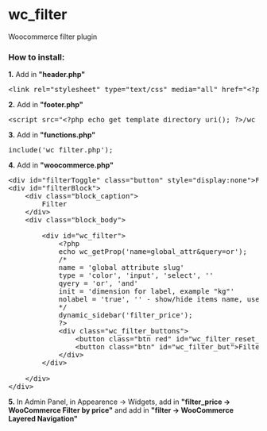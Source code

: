 # wc_filter
Woocommerce filter plugin 

<h3>How to install:</h3>

<b>1.</b> Add in <b>"header.php"</b>
<pre>
&lt;link rel="stylesheet" type="text/css" media="all" href="&lt;?php echo get_template_directory_uri(); ?&gt;/wc_filter.css" /&gt;
</pre>

<b>2.</b> Add in <b>"footer.php"</b>
<pre>
&lt;script src="&lt;?php echo get_template_directory_uri(); ?&gt;/wc_filter.js"&gt;&lt;/script&gt;
</pre>

<b>3.</b> Add in <b>"functions.php"</b>
<pre>include('wc_filter.php');</pre>

<b>4.</b> Add in <b>"woocommerce.php"</b>
<pre>
&lt;div id="filterToggle" class="button" style="display:none"&gt;Filter&lt;/div&gt;
&lt;div id="filterBlock"&gt;
	&lt;div class="block_caption"&gt;
		Filter
	&lt;/div&gt;
	&lt;div class="block_body"&gt;
		
		&lt;div id="wc_filter"&gt;
			&lt;?php
			echo wc_getProp('name=global_attr&query=or');
			/*
			name = 'global attribute slug'
			type = 'color', 'input', 'select', ''
			qyery = 'or', 'and'
			init = 'dimension for label, example "kg"'
			nolabel = 'true', '' - show/hide items name, useful for type = 'color'
			*/
			dynamic_sidebar('filter_price');
			?&gt;
			&lt;div class="wc_filter_buttons"&gt;
				&lt;button class="btn red" id="wc_filter_reset_but"&gt;Reset&lt;/button&gt;
				&lt;button class="btn" id="wc_filter_but"&gt;Filter&lt;/button&gt;
			&lt;/div&gt;
		&lt;/div&gt;
		
	&lt;/div&gt;
&lt;/div&gt;
</pre>

<b>5.</b> In Admin Panel, in Appearence -> Widgets, add in <b>"filter_price -> WooCommerce Filter by price"</b> and add in <b>"filter -> WooCommerce Layered Navigation"</b>
